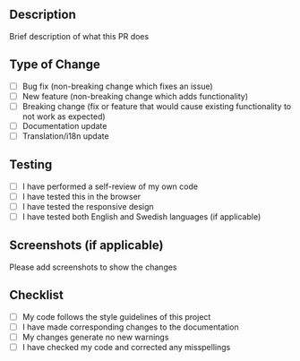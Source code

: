 ## Description
Brief description of what this PR does

## Type of Change
- [ ] Bug fix (non-breaking change which fixes an issue)
- [ ] New feature (non-breaking change which adds functionality)
- [ ] Breaking change (fix or feature that would cause existing functionality to not work as expected)
- [ ] Documentation update
- [ ] Translation/i18n update

## Testing
- [ ] I have performed a self-review of my own code
- [ ] I have tested this in the browser
- [ ] I have tested the responsive design
- [ ] I have tested both English and Swedish languages (if applicable)

## Screenshots (if applicable)
Please add screenshots to show the changes

## Checklist
- [ ] My code follows the style guidelines of this project
- [ ] I have made corresponding changes to the documentation
- [ ] My changes generate no new warnings
- [ ] I have checked my code and corrected any misspellings
